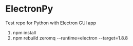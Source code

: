 # ElectronPy

Test repo for Python with Electron GUI app

1. npm install
2. npm rebuild zeromq --runtime=electron --target=1.8.8
